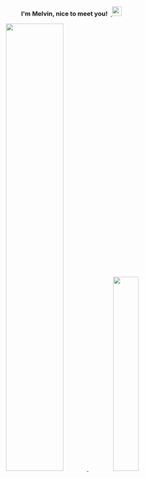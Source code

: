 <h3 align="center"> I'm Melvin, nice to meet you!&nbsp;&nbsp;<a href="#"> <img alt="" src="https://raw.githubusercontent.com/MartinHeinz/MartinHeinz/master/wave.gif" width = 25px> </a> </h3>

<a href="#x">
<div align="center">
<img alt="" src="https://readme-typing-svg.herokuapp.com?lines=Python+Freak+🐍;Football+Lover+🏈;Harry+Potter+Enthusiast+🪄;Hockey+Fanatic+🏒;&center=true&width=500&height=34">
</div>
</a>

<div align="center">
<a href="#x">
<img width="55%" src="https://github-readme-stats.vercel.app/api?username=melvinquick&show_icons=true&theme=nord&count_private=true&include_all_commits=true"/>
</a>
&nbsp;
<a href="#x">
<img width="36.25%" src="https://github-readme-stats.vercel.app/api/top-langs/?username=melvinquick&layout=compact&theme=nord&langs_count=2"/>
</a>
</div>

<!--
**melvinquick/melvinquick** is a ✨ _special_ ✨ repository because its `README.md` (this file) appears on your GitHub profile.
-->
